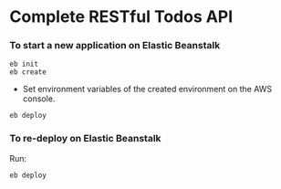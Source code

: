# Complete RESTful Todos API

### To start a new application on Elastic Beanstalk

```
eb init
eb create
```

-   Set environment variables of the created environment on the AWS console.

```
eb deploy
```

### To re-deploy on Elastic Beanstalk

Run:

```
eb deploy
```
